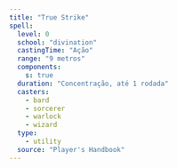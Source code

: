 ```yaml
---
title: "True Strike"
spell:
  level: 0
  school: "divination"
  castingTime: "Ação"
  range: "9 metros"
  components:
    s: true
  duration: "Concentração, até 1 rodada"
  casters:
    - bard
    - sorcerer
    - warlock
    - wizard
  type:
    - utility
  source: "Player's Handbook"
---
```

